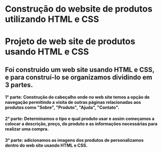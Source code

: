 # Construção do website de produtos utilizando HTML e CSS
# Projeto de web site de produtos usando HTML e CSS

## Foi construido um web site usando HTML e CSS, e para construí-lo se organizamos dividindo em 3 partes.

#### 1° parte: Construção do cabeçalho onde no web site temos a opção  de navegação permitindo a visita de outras páginas relacionadas aos produtos como "Sobre", "Produto", "Ajuda", "Contato".

#### 2° parte: Determinamos o tipo e qual produto usar e assim começamos a colocar a descrição, preço, do produto e as informações necessárias para realizar uma compra.

#### 3° parte: adicionamos as imagens dos produtos de personalizamos dentro do web site usando HTML e CSS.


